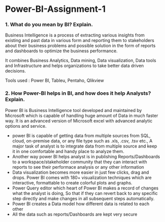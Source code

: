 # Power-BI-Assignment-1

### 1. What do you mean by BI? Explain.

Business Intelligence is a process of extracting various insights from existing and past data in various form and reporting them to stakeholders about their business problems and possible solution in the form of reports and dashboards to optimize the business performance.    

It combines Business Analytics, Data mining, Data visualization, Data tools and Infrastructure and helps organizations to take better data driven decisions.    

Tools used : Power BI, Tableu, Pentaho, Qlikview

### 2. How Power-BI helps in BI, and how does it help Analysts? Explain.

Power BI is Business Intelligence tool developed and maintained by Microsoft which is capable of handling huge amount of Data in much faster way. It is an advanced version of Microsoft excel with advanced analytic options and service.

- power BI is capable of getting data from multiple sources from SQL, cloud, on-premise data, or any file type such as .xls, .csv, .tsv etc., A major task of analyst is to integrate data from multiple source and keep it in one comfortable and handy place to analyze them.
- Another way power BI helps analyst is in publishing Reports/Dashboards to a workspace/stakeholder community that they can interact with reports to see their performace analysis or any other information
- Data visualization becomes more easier in just few clicks, drag and drops. Power BI comes with 180+ visualization techniques which are interactive, formattable to create colorful plots and graphs.
- Power Query editor which heart of Power BI makes a record of changes what the analyst is doing, So that if they can revert back to any specific step directly and make changes in all subsequent steps automatically.
- Power BI creates a Data model how different data is related to each other 
- All the data such as reports/Dashboards are kept very secure

